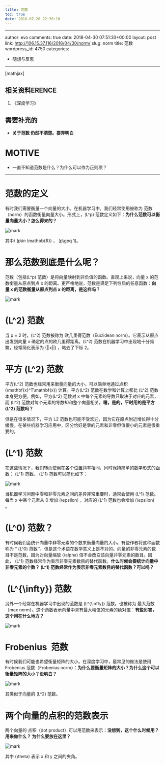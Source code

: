 ```yaml
---
title: 范数
toc: true
date: 2018-07-28 22:30:10
---
```

---
author: evo
comments: true
date: 2018-04-30 07:51:30+00:00
layout: post
link: http://106.15.37.116/2018/04/30/norm/
slug: norm
title: 范数
wordpress_id: 4750
categories:
- 随想与反思
---

<!-- more -->

[mathjax]


## 相关资料ERENCE






  1. 《深度学习》




## 需要补充的






  * **关于范数 仍然不清楚。要弄明白**




# MOTIVE






  * 一直不知道范数是什么？为什么可以作为正则项？





* * *






# 范数的定义


有时我们需要衡量一个向量的大小。在机器学习中，我们经常使用被称为 范数（norm）的函数衡量向量大小。形式上，\(L^p\) 范数定义如下：**为什么范数可以衡量向量大小？怎么得来的？**


![mark](http://images.iterate.site/blog/image/180728/mKaJkckBh5.png?imageslim)

其中\ (p\in \mathbb{R}\) ， \(p\geq 1\)。


# 那么范数到底是什么呢？


范数（包括\(L^p\) 范数）是将向量映射到非负值的函数。直观上来说，向量 x 的范数衡量从原点到点 x 的距离。更严格地说，范数是满足下列性质的任意函数：**向量 x 的范数衡量从原点到点 x 的距离，是这样吗？**


![mark](http://images.iterate.site/blog/image/180728/C8c7DA2B46.png?imageslim)




# \(L^2\) 范数


当 p = 2 时，\(L^2\) 范数被称为 欧几里得范数（Euclidean norm）。它表示从原点出发到向量 x 确定的点的欧几里得距离。\(L^2\) 范数在机器学习中出现地十分频繁，经常简化表示为 \(||x||\) ，略去了下标 2。


# 平方 \(L^2\) 范数


平方\(L^2\) 范数也经常用来衡量向量的大小，可以简单地通过点积 \(\mathbf{x}^T\mathbf{x}\) 计算。平方\(L^2\) 范数在数学和计算上都比 \(L^2\) 范数本身更方便。例如，平方\(L^2\) 范数对 x 中每个元素的导数只取决于对应的元素，而 \(L^2\) 范数对每个元素的导数却和整个向量相关。**嗯，是的，平时用的是平方 \(L^2\) 范数吗？**

但是在很多情况下，平方 L2 范数也可能不受欢迎，因为它在原点附近增长得十分缓慢。在某些机器学习应用中，区分恰好是零的元素和非零但值很小的元素是很重要的。


# \(L^1\) 范数


在这些情况下，我们转而使用在各个位置斜率相同，同时保持简单的数学形式的函数： \(L^1\) 范数。 \(L^1\) 范数可以简化如下：


![mark](http://images.iterate.site/blog/image/180728/16C7GHhA6L.png?imageslim)

当机器学习问题中零和非零元素之间的差异非常重要时，通常会使用 \(L^1\) 范数。每当 x 中某个元素从 0 增加 \(\epsilon\) ，对应的 \(L^1\) 范数也会增加 \(\epsilon\) 。


# \(L^0\) 范数？


有时候我们会统计向量中非零元素的个数来衡量向量的大小。有些作者将这种函数称为 “ \(L^0\) 范数’’，但是这个术语在数学意义上是不对的。向量的非零元素的数目不是范数，因为对向量缩放 \(\alpha\) 倍不会改变该向量非零元素的数目。因此， \(L^1\) 范数经常作为表示非零元素数目的替代函数。**什么时候会要统计向量中非零元素的个数？ \(L^1\) 范数经常作为表示非零元素数目的替代函数？可以吗？**


#  \(L^{\infty}\) 范数


另外一个经常在机器学习中出现的范数是 \(L^{\infty}\) 范数，也被称为 最大范数（max norm）。这个范数表示向量中具有最大幅值的元素的绝对值：**有些厉害，这个用在什么地方？**


![mark](http://images.iterate.site/blog/image/180728/Hm91db8ik3.png?imageslim)


# Frobenius  范数


有时候我们可能也希望衡量矩阵的大小。在深度学习中，最常见的做法是使用 Frobenius 范数（Frobenius norm）：**为什么要衡量矩阵的大小？为什么这个可以衡量矩阵的大小？没明白？**


![mark](http://images.iterate.site/blog/image/180728/BK9iL0kmD9.png?imageslim)

其类似于向量的 \(L^2\) 范数。




# 两个向量的点积的范数表示


两个向量的 点积（dot product）可以用范数来表示：**没想到，这个什么时候用？用来做什么？ 为什么要放在这里？**


![mark](http://images.iterate.site/blog/image/180728/fIdIG1fmff.png?imageslim)

其中 \(\theta\) 表示 x 和 y 之间的夹角。
